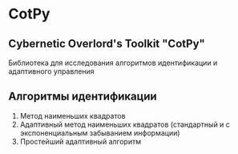 # CotPy
## Cybernetic Overlord's Toolkit "CotPy"
Библиотека для исследования алгоритмов идентификации и адаптивного управления

## Алгоритмы идентификации

1) Метод наименьших квадратов
2) Адаптивный метод наименьших квадратов (стандартный и с экспоненциальным забыванием информации)
3) Простейший адаптивный алгоритм